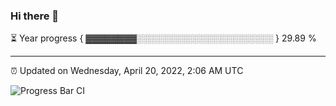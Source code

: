 ### Hi there 👋

⏳ Year progress { ▓▓▓▓▓▓▓▓░░░░░░░░░░░░░░░░░░░░░░ } 29.89 %

---

⏰ Updated on Wednesday, April 20, 2022, 2:06 AM UTC

![Progress Bar CI](https://github.com/arthurbuhl/arthurbuhl/workflows/Progress%20Bar%20CI/badge.svg)
